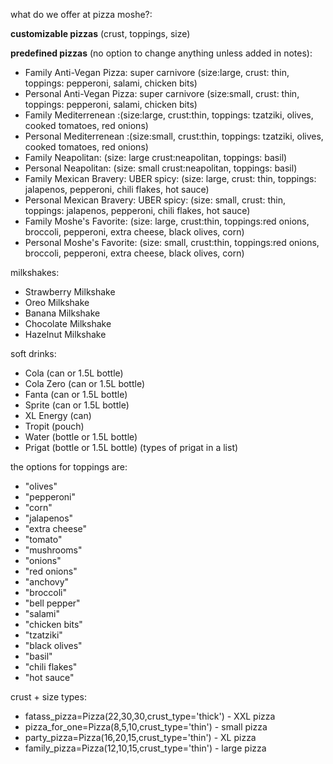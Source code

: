 what do we offer at pizza moshe?:

**customizable pizzas** (crust, toppings, size)



**predefined pizzas** (no option to change anything unless added in notes):

* Family Anti-Vegan Pizza: super carnivore (size:large, crust: thin, toppings: pepperoni, salami, chicken bits)
* Personal Anti-Vegan Pizza: super carnivore (size:small, crust: thin, toppings: pepperoni, salami, chicken bits)
* Family Mediterrenean :(size:large, crust:thin, toppings: tzatziki, olives, cooked tomatoes, red onions)
* Personal Mediterrenean :(size:small, crust:thin, toppings: tzatziki, olives, cooked tomatoes, red onions)
* Family Neapolitan: (size: large crust:neapolitan, toppings: basil)
* Personal Neapolitan: (size: small crust:neapolitan, toppings: basil)
* Family Mexican Bravery: UBER spicy: (size: large, crust: thin, toppings: jalapenos, pepperoni, chili flakes, hot sauce)
* Personal Mexican Bravery: UBER spicy: (size: small, crust: thin, toppings: jalapenos, pepperoni, chili flakes, hot sauce)
* Family Moshe's Favorite: (size: large, crust:thin, toppings:red onions, broccoli, pepperoni, extra cheese, black olives, corn)
* Personal Moshe's Favorite: (size: small, crust:thin, toppings:red onions, broccoli, pepperoni, extra cheese, black olives, corn)

milkshakes:

* Strawberry Milkshake
* Oreo Milkshake
* Banana Milkshake
* Chocolate Milkshake
* Hazelnut Milkshake

soft drinks:

* Cola (can or 1.5L bottle)
* Cola Zero (can or 1.5L bottle)
* Fanta (can or 1.5L bottle)
* Sprite (can or 1.5L bottle)
* XL Energy (can)
* Tropit (pouch)
* Water (bottle or 1.5L bottle)
* Prigat (bottle or 1.5L bottle) (types of prigat in a list)



the options for toppings are:

* "olives"
* "pepperoni"
* "corn"
* "jalapenos"
* "extra cheese"
* "tomato"
* "mushrooms"
* "onions"
* "red onions"
* "anchovy"
* "broccoli"
* "bell pepper"
* "salami"
* "chicken bits"
* "tzatziki"
* "black olives"
* "basil"
* "chili flakes"
* "hot sauce"



crust + size types:

* fatass\_pizza=Pizza(22,30,30,crust\_type='thick') - XXL pizza
* pizza\_for\_one=Pizza(8,5,10,crust\_type='thin') - small pizza
* party\_pizza=Pizza(16,20,15,crust\_type='thin') - XL pizza
* family\_pizza=Pizza(12,10,15,crust\_type='thin') - large pizza
